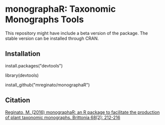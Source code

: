 # monographaR: Taxonomic Monographs Tools

This repository might have include a beta version of the package. The stable version can be installed through CRAN.

## Installation

install.packages("devtools")

library(devtools)

install_github("mreginato/monographaR")

## Citation

[Reginato, M. (2016) monographaR: an R package to facilitate the production of plant taxonomic monographs. Brittonia 68(2): 212-216](https://link.springer.com/article/10.1007/s12228-015-9407-z)


